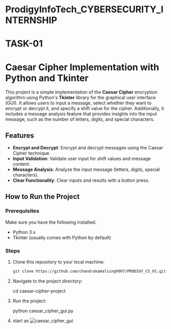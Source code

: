 # ProdigyInfoTech_CYBERSECURITY_INTERNSHIP
# TASK-01
# Caesar Cipher Implementation with Python and Tkinter

This project is a simple implementation of the **Caesar Cipher** encryption algorithm using Python's **Tkinter** library for the graphical user interface (GUI). It allows users to input a message, select whether they want to encrypt or decrypt it, and specify a shift value for the cipher. Additionally, it includes a message analysis feature that provides insights into the input message, such as the number of letters, digits, and special characters.

## Features
- **Encrypt and Decrypt**: Encrypt and decrypt messages using the Caesar Cipher technique.
- **Input Validation**: Validate user input for shift values and message content.
- **Message Analysis**: Analyze the input message (letters, digits, special characters).
- **Clear Functionality**: Clear inputs and results with a button press.

## How to Run the Project

### Prerequisites
Make sure you have the following installed:
- Python 3.x
- Tkinter (usually comes with Python by default)

### Steps
1. Clone this repository to your local machine:
   ```bash
   git clone https://github.com/chandrakamalsingh007/PRODIGY_CS_01.git
2. Navigate to the project directory:
   
   cd caesar-cipher-project
3. Run the project:
   
   python caesar_cipher_gui.py
4. start as 
   ![caesar_cipher_gui](https://github.com/chandrakamalsingh007/PRODIGY_CS_01/blob/d1c9e2551d44c2696f6c66341b34e79d9bff7381/encryption.jpg)